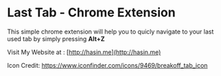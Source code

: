 # Last Tab - Chrome Extension

This simple chrome extension will help you to quicly navigate to your last used tab by simply pressing **Alt+Z**

Visit My Website at : [http://hasin.me](http://hasin.me)

Icon Credit: https://www.iconfinder.com/icons/9469/breakoff_tab_icon